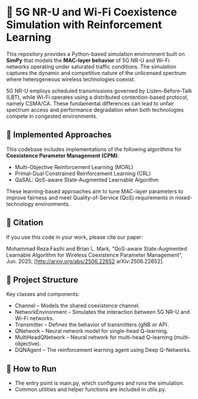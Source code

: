 # 📡 5G NR-U and Wi-Fi Coexistence Simulation with Reinforcement Learning

This repository provides a Python-based simulation environment built on **SimPy** that models the **MAC-layer behavior** of 5G NR-U and Wi-Fi networks operating under saturated traffic conditions. The simulation captures the dynamic and competitive nature of the unlicensed spectrum where heterogeneous wireless technologies coexist.

5G NR-U employs scheduled transmissions governed by Listen-Before-Talk (LBT), while Wi-Fi operates using a distributed contention-based protocol, namely CSMA/CA. These fundamental differences can lead to unfair spectrum access and performance degradation when both technologies compete in congested environments.

## 🔬 Implemented Approaches

This codebase includes implementations of the following algorithms for **Coexistence Parameter Management (CPM)**:
* Multi-Objective Reinforcement Learning (MORL)
* Primal-Dual Constrained Reinforcement Learning (CRL)
* QaSAL: QoS-aware State-Augmented Learnable Algorithm

These learning-based approaches aim to tune MAC-layer parameters to improve fairness and meet Quality-of-Service (QoS) requirements in mixed-technology environments.

## 📄 Citation

If you use this code in your work, please cite our paper:

Mohammad Reza Fasihi and Brian L. Mark, “QoS-aware State-Augmented Learnable Algorithm for Wireless Coexistence Parameter Management”, Jun. 2025; [http://arxiv.org/abs/2506.22652 arXiv:2506.22652].

## 🧱 Project Structure

Key classes and components:
* Channel – Models the shared coexistence channel.
* NetworkEnvironment – Simulates the interaction between 5G NR-U and Wi-Fi networks.
* Transmitter – Defines the behavior of transmitters (gNB or AP).
* QNetwork – Neural network model for single-head Q-learning.
* MultiHeadQNetwork – Neural network for multi-head Q-learning (multi-objective).
* DQNAgent – The reinforcement learning agent using Deep Q-Networks.

## 🚀 How to Run

* The entry point is main.py, which configures and runs the simulation.
* Common utilities and helper functions are included in utils.py.
